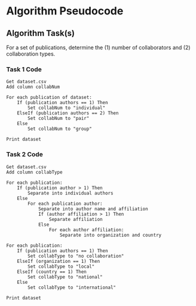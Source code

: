 # Algorithm Pseudocode

## Algorithm Task(s)

For a set of publications, determine the (1) number of collaborators and (2) collaboration types.

### Task 1 Code
```
Get dataset.csv
Add column collabNum

For each publication of dataset:
    If (publication authors == 1) Then
        Set collabNum to "individual"
    ElseIf (publication authors == 2) Then
        Set collabNum to "pair"
    Else
        Set collabNum to "group"

Print dataset
```

### Task 2 Code
```
Get dataset.csv
Add column collabType

For each publication:
    If (publication author > 1) Then
        Separate into individual authors
    Else
        For each publication author:
            Separate into author name and affiliation
            If (author affiliation > 1) Then
                Separate affiliation
            Else
                For each author affiliation:
                    Separate into organization and country

For each publication:
    If (publication authors == 1) Then
        Set collabType to "no collaboration"
    ElseIf (organization == 1) Then
        Set collabType to "local"
    ElseIf (country == 1) Then
        Set collabType to "national"
    Else
        Set collabType to "international"

Print dataset
```